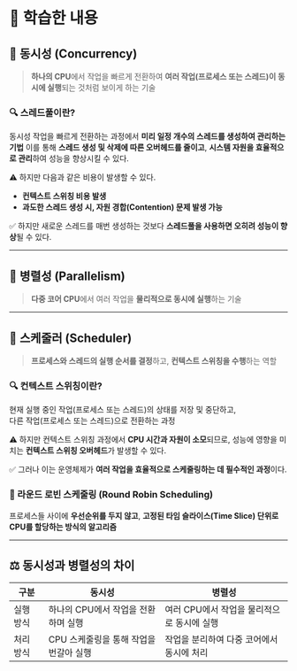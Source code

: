 # 🎯 학습한 내용 

## 🏃 동시성 (Concurrency)
> **하나의 CPU**에서 작업을 빠르게 전환하여 **여러 작업(프로세스 또는 스레드)이 동시에 실행**되는 것처럼 보이게 하는 기술

### 🔍 스레드풀이란?  
동시성 작업을 빠르게 전환하는 과정에서 **미리 일정 개수의 스레드를 생성하여 관리하는 기법**
이를 통해 **스레드 생성 및 삭제에 따른 오버헤드를 줄이고**, **시스템 자원을 효율적으로 관리**하여 성능을 향상시킬 수 있다.

⚠ 하지만 다음과 같은 비용이 발생할 수 있다. 
- **컨텍스트 스위칭 비용 발생**  
- **과도한 스레드 생성 시, 자원 경합(Contention) 문제 발생 가능**  

✅ 하지만 새로운 스레드를 매번 생성하는 것보다 **스레드풀을 사용하면 오히려 성능이 향상**될 수 있다.

---

## 🚀 병렬성 (Parallelism)
> **다중 코어 CPU**에서 여러 작업을 **물리적으로 동시에 실행**하는 기술  

---

## 🔄 스케줄러 (Scheduler)
> **프로세스와 스레드의 실행 순서를 결정**하고, **컨텍스트 스위칭을 수행**하는 역할  

### 🔍 컨텍스트 스위칭이란?  
현재 실행 중인 작업(프로세스 또는 스레드)의 상태를 저장 및 중단하고,  
다른 작업(프로세스 또는 스레드)으로 전환하는 과정 

⚠ 하지만 컨텍스트 스위칭 과정에서 **CPU 시간과 자원이 소모**되므로, 성능에 영향을 미치는 **컨텍스트 스위칭 오버헤드**가 발생할 수 있다.  

✅ 그러나 이는 운영체제가 **여러 작업을 효율적으로 스케줄링하는 데 필수적인 과정**이다. 

### 🔄 라운드 로빈 스케줄링 (Round Robin Scheduling)
프로세스들 사이에 **우선순위를 두지 않고**, **고정된 타임 슬라이스(Time Slice) 단위로 CPU를 할당하는 방식의 알고리즘** 

---

## ⚖ 동시성과 병렬성의 차이

| 구분 | 동시성 | 병렬성 |
|------|--------------------|--------------------|
| 실행 방식 | 하나의 CPU에서 작업을 전환하며 실행 | 여러 CPU에서 작업을 물리적으로 동시에 실행 |
| 처리 방식 | CPU 스케줄링을 통해 작업을 번갈아 실행 | 작업을 분리하여 다중 코어에서 동시에 처리 |


